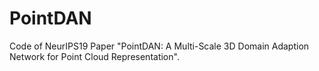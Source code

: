 # PointDAN
Code of NeurIPS19 Paper "PointDAN: A Multi-Scale 3D Domain Adaption Network for Point Cloud Representation".
